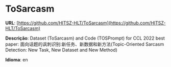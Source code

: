 # ToSarcasm
**URL**: [https://github.com/HITSZ-HLT/ToSarcasm](https://github.com/HITSZ-HLT/ToSarcasm)

**Descrição**: Dataset (ToSarcasm) and Code (TOSPrompt) for CCL 2022 best paper: 面向话题的讽刺识别:新任务、新数据和新方法(Topic-Oriented Sarcasm Detection: New Task, New Dataset and New Method)

**Idioma**: en
